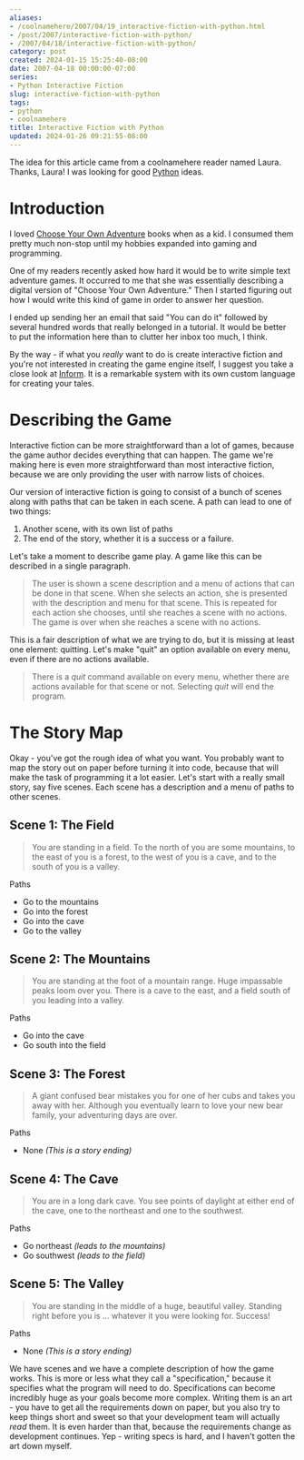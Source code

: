 ```yaml
---
aliases:
- /coolnamehere/2007/04/19_interactive-fiction-with-python.html
- /post/2007/interactive-fiction-with-python/
- /2007/04/18/interactive-fiction-with-python/
category: post
created: 2024-01-15 15:25:40-08:00
date: 2007-04-18 00:00:00-07:00
series:
- Python Interactive Fiction
slug: interactive-fiction-with-python
tags:
- python
- coolnamehere
title: Interactive Fiction with Python
updated: 2024-01-26 09:21:55-08:00
---
```


The idea for this article came from a coolnamehere reader named Laura. Thanks, Laura! I was looking for good [Python](../../../card/Python.md) ideas.

<!--more-->

# Introduction

I loved [Choose Your Own Adventure](http://www.cyoa.com/ "Choose Your Own Adventure Home") books when as a kid. I consumed them pretty much non-stop until my hobbies expanded into gaming and programming. 

One of my readers recently asked how hard it would be to write simple text adventure games. It occurred to me that she was essentially describing a digital version of "Choose Your Own Adventure." Then I started figuring out how I would write this kind of game in order to answer her question.

I ended up sending her an email that said "You can do it" followed by several hundred words that really belonged in a tutorial. It would be better to put the information here than to clutter her inbox too much, I think.

By the way - if what you *really* want to do is create interactive fiction and you're not interested in creating the game engine itself, I suggest you take a close look at [Inform](http://inform-fiction.org/). It is a remarkable system with its own custom language for creating your tales.

# Describing the Game

Interactive fiction can be more straightforward than a lot of games, because the game author decides everything that can happen. The game we're making here is even more straightforward than most interactive fiction, because we are only providing the user with narrow lists of choices.

Our version of interactive fiction is going to consist of a bunch of scenes along with paths that can be taken in each scene. A path can lead to one of two things:

1. Another scene, with its own list of paths
1. The end of the story, whether it is a success or a failure.

Let's take a moment to describe game play. A game like this can be described in a single paragraph.

 > 
 > The user is shown a scene description and a menu of actions that can be done in that scene. When she selects an action, she is presented with the description and menu for that scene. This is repeated for each action she chooses, until she reaches a scene with no actions. The game is over when she reaches a scene with no actions.

This is a fair description of what we are trying to do, but it is missing at least one element: quitting. Let's make "quit" an option available on every menu, even if there are no actions available.

 > 
 > There is a *quit* command available on every menu, whether there are actions available for that scene or not. Selecting *quit* will end the program.

# The Story Map

Okay - you've got the rough idea of what you want. You probably want to map the story out on paper before turning it into code, because that will make the task of programming it a lot easier. Let's start with a really small story, say five scenes. Each scene has a description and a menu of paths to other scenes.

## Scene 1: The Field

 > 
 > You are standing in a field. To the north of you are some mountains, to the east of you is a forest, to the west of you is a cave, and to the south of you is a valley.

Paths

* Go to the mountains
* Go into the forest
* Go into the cave
* Go to the valley

## Scene 2: The Mountains

 > 
 > You are standing at the foot of a mountain range. Huge impassable peaks loom over you. There is a cave to the east, and a field south of you leading into a valley.

Paths

* Go into the cave
* Go south into the field

## Scene 3: The Forest

 > 
 > A giant confused bear mistakes you for one of her cubs and takes you away with her. Although you eventually learn to love your new bear family, your adventuring days are over.

Paths

* None *(This is a story ending)*

## Scene 4: The Cave

 > 
 > You are in a long dark cave. You see points of daylight at either end of the cave, one to the northeast and one to the southwest.

Paths

* Go northeast *(leads to the mountains)*
* Go southwest *(leads to the field)*

## Scene 5: The Valley

 > 
 > You are standing in the middle of a huge, beautiful valley. Standing right before you is ... whatever it you were looking for. Success!

Paths

* None *(This is a story ending)*

We have scenes and we have a complete description of how the game works. This is more or less what they call a "specification," because it specifies what the program will need to do. Specifications can become incredibly huge as your goals become more complex. Writing them is an art - you have to get all the requirements down on paper, but you also try to keep things short and sweet so that your development team will actually *read* them. It is even harder than that, because the requirements change as development continues. Yep - writing specs is hard, and I haven't gotten the art down myself.